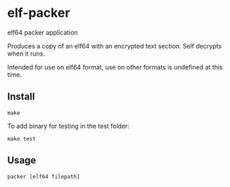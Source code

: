 # elf-packer
elf64 packer application

Produces a copy of an elf64 with an encrypted text section. Self decrypts when it runs.

Intended for use on elf64 format, use on other formats is undefined at this time.

## Install
`make`

To add binary for testing in the test folder:

`make test`

## Usage

`packer [elf64 filepath]`
